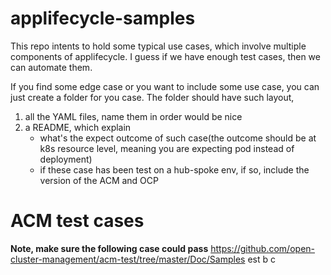 # applifecycle-samples
This repo intents to hold some typical use cases, which involve multiple
components of applifecycle. I guess if we have enough test cases, then we can
automate them.

If you find some edge case or you want to include some use case, you can just
create a folder for you case. The folder should have such layout,
1. all the YAML files, name them in order would be nice
2. a README, which explain 
   - what's the expect outcome of such case(the outcome should be at k8s
	 resource level, meaning you are expecting pod instead of deployment)
   - if these case has been test on a hub-spoke env, if so, include the version
	 of the ACM and OCP


# ACM test cases

**Note, make sure the following case could pass**
https://github.com/open-cluster-management/acm-test/tree/master/Doc/Samples
est
b
c
